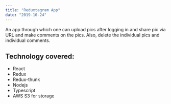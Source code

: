 ```yaml
---
title: "Reduxtagram App"
date: "2019-10-24"
---
```


An app through which one can upload pics after logging in and share pic via URL and make comments on the pics.
Also, delete the individual pics and individual comments.


## Technology covered:

- React
- Redux
- Redux-thunk
- Nodejs
- Typescript
- AWS S3 for storage